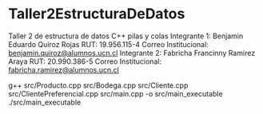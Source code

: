 # Taller2EstructuraDeDatos
Taller 2 de estructura de datos C++ pilas y colas
Integrante 1: Benjamin Eduardo Quiroz Rojas RUT: 19.956.115-4 Correo Institucional: benjamin.quiroz@alumnos.ucn.cl 
Integrante 2: Fabricha Francinny Ramirez Araya RUT: 20.990.386-5 Correo Institucional: fabricha.ramirez@alumnos.ucn.cl

g++ src/Producto.cpp src/Bodega.cpp src/Cliente.cpp src/ClientePreferencial.cpp src/main.cpp -o src/main_executable
./src/main_executable